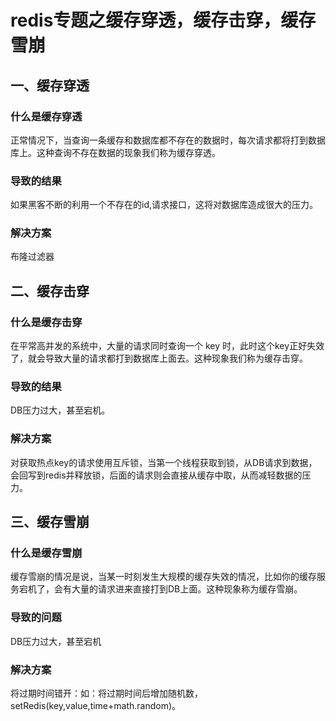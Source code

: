 # redis专题之缓存穿透，缓存击穿，缓存雪崩

## 一、缓存穿透
###   什么是缓存穿透

正常情况下，当查询一条缓存和数据库都不存在的数据时，每次请求都将打到数据库上。这种查询不存在数据的现象我们称为缓存穿透。

### 导致的结果

如果黑客不断的利用一个不存在的id,请求接口，这将对数据库造成很大的压力。

### 解决方案

布隆过滤器

## 二、缓存击穿

### 什么是缓存击穿

在平常高并发的系统中，大量的请求同时查询一个 key 时，此时这个key正好失效了，就会导致大量的请求都打到数据库上面去。这种现象我们称为缓存击穿。

### 导致的结果

DB压力过大，甚至宕机。

### 解决方案

对获取热点key的请求使用互斥锁，当第一个线程获取到锁，从DB请求到数据，会回写到redis并释放锁，后面的请求则会直接从缓存中取，从而减轻数据的压力。

## 三、缓存雪崩

### 什么是缓存雪崩

缓存雪崩的情况是说，当某一时刻发生大规模的缓存失效的情况，比如你的缓存服务宕机了，会有大量的请求进来直接打到DB上面。这种现象称为缓存雪崩。

### 导致的问题

DB压力过大，甚至宕机

### 解决方案

将过期时间错开：如：将过期时间后增加随机数，setRedis(key,value,time+math.random)。